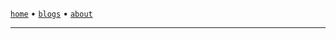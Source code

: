 <!DOCTYPE html>
<html>
    <head>
        <meta charSet="utf-8" /> <link href="/favicon.ico" rel="icon" /> <link rel="canonical" href="https://sanixdk.xyz" /> <meta content="initial-scale=1.0,width=device-width" name="viewport" /> <meta content="#131516" name="theme-color" /> <meta http-equiv="content-language" content="en-us,fr"><link rel="stylesheet" href="/style.css"/> <link href="https://cdnjs.cloudflare.com/ajax/libs/prism/1.25.0/themes/prism.min.css" rel="stylesheet"/> <link href="https://cdnjs.cloudflare.com/ajax/libs/prism-themes/1.9.0/prism-atom-dark.css" rel="stylesheet"/> <title>sanix | ***title***</title> <meta name="description" content="***description***">
        <meta property="og:url" content="https://sanixdk.xyz/{{link}}"> <meta property="og:type" content="website"> <meta property="og:title" content="{{title}}"> <meta property="og:image" content="{{image}}">
        <meta name="twitter:card" content="{{image}}"> <meta property="twitter:url" content="https://sanixdk.xyz/{{link}}"> <meta property="twitter:domain" content="sanixdk.xyz"> <meta name="twitter:title" content="{{title}}"> <meta name="twitter:image" content="{{image}}">
</head>
<body>

<div class="container">

[`home`](/) •  [`blogs`](/blogs/) <!-- lazy guy, will code this later, • [`projects`](/projects/) --> • [`about`](/about)


----


